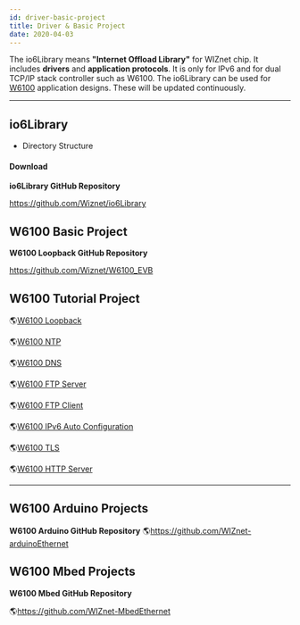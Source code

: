 ```yaml
---
id: driver-basic-project
title: Driver & Basic Project
date: 2020-04-03
---
```


The io6Library means **"Internet Offload Library"** for WIZnet chip. It
includes **drivers** and **application protocols**. It is only for IPv6
and for dual TCP/IP stack controller such as W6100. The io6Library can
be used for [W6100](overview) application designs. These
will be updated continuously.

-----

## io6Library

  - Directory Structure 

#### Download

**io6Library GitHub
Repository**

<https://github.com/Wiznet/io6Library> 

## W6100 Basic Project

 **W6100 Loopback GitHub
Repository**

<https://github.com/Wiznet/W6100_EVB> 

## W6100 Tutorial Project

🌎[W6100
Loopback](https://maker.wiznet.io/2019/04/30/wiznetw6100evb-loopback-2/)

🌎[W6100 NTP](https://maker.wiznet.io/2019/04/30/wiznetw6100evb-ntp-3/)

🌎[W6100 DNS](https://maker.wiznet.io/2019/04/30/wiznetw6100evb-dns/)

🌎[W6100 FTP
Server](https://maker.wiznet.io/2019/04/30/wiznetw6100evb-ftpserver/)

🌎[W6100 FTP
Client](https://maker.wiznet.io/2019/04/30/wiznetw6100evb-ftpc/)

🌎[W6100 IPv6 Auto
Configuration](https://maker.wiznet.io/2019/04/30/wiznetw6100evb-addressautoconfiguration/)

🌎[W6100 TLS](https://maker.wiznet.io/2019/04/30/wiznetw6100evb-tls/)

🌎[W6100 HTTP
Server](https://maker.wiznet.io/2019/04/30/wiznetw6100evb-http_server/)

-----

## W6100 Arduino Projects

 **W6100 Arduino GitHub
Repository**
🌎https://github.com/WIZnet-arduinoEthernet

## W6100 Mbed Projects
 **W6100 Mbed GitHub
Repository**

🌎https://github.com/WIZnet-MbedEthernet
